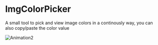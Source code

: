 # ImgColorPicker

  A small tool to pick and view image colors in a continously way, you can also copy/paste the color value
  
  ![Animation2](https://user-images.githubusercontent.com/12863417/69863650-5108f980-12d8-11ea-8837-5a4b3827470d.gif)
